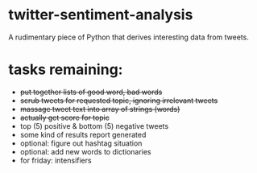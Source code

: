 # twitter-sentiment-analysis
A rudimentary piece of Python that derives interesting data from tweets.


# tasks remaining:
- ~~put together lists of good word, bad words~~
- ~~scrub tweets for requested topic, ignoring irrelevant tweets~~
- ~~massage tweet text into array of strings (words)~~
- ~~actually get score for topic~~
- top (5) positive & bottom (5) negative tweets
- some kind of results report generated
- optional: figure out hashtag situation
- optional: add new words to dictionaries
- for friday: intensifiers
